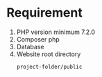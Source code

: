 # Requirement

<ol>
  <li>PHP version minimum 7.2.0</li>  
  <li>Composer php</li>
  <li>Database</li>
  <li>Website root directory

```
project-folder/public
```
  
  </li>
</ol>

